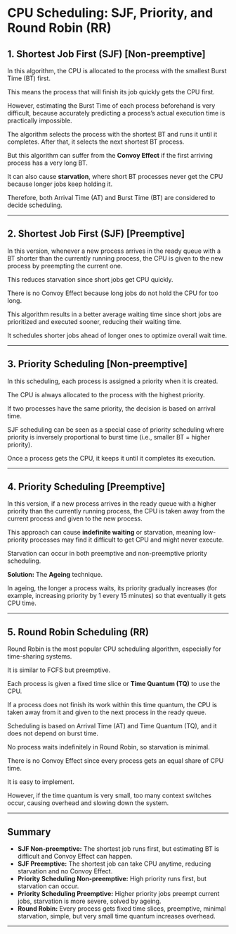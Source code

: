 # CPU Scheduling: SJF, Priority, and Round Robin (RR)

## 1. Shortest Job First (SJF) [Non-preemptive]

In this algorithm, the CPU is allocated to the process with the smallest Burst Time (BT) first.  

This means the process that will finish its job quickly gets the CPU first.  

However, estimating the Burst Time of each process beforehand is very difficult, because accurately predicting a process’s actual execution time is practically impossible.  

The algorithm selects the process with the shortest BT and runs it until it completes. After that, it selects the next shortest BT process.  

But this algorithm can suffer from the **Convoy Effect** if the first arriving process has a very long BT.  

It can also cause **starvation**, where short BT processes never get the CPU because longer jobs keep holding it.  

Therefore, both Arrival Time (AT) and Burst Time (BT) are considered to decide scheduling.

---

## 2. Shortest Job First (SJF) [Preemptive]

In this version, whenever a new process arrives in the ready queue with a BT shorter than the currently running process, the CPU is given to the new process by preempting the current one.  

This reduces starvation since short jobs get CPU quickly.  

There is no Convoy Effect because long jobs do not hold the CPU for too long.  

This algorithm results in a better average waiting time since short jobs are prioritized and executed sooner, reducing their waiting time.  

It schedules shorter jobs ahead of longer ones to optimize overall wait time.

---

## 3. Priority Scheduling [Non-preemptive]

In this scheduling, each process is assigned a priority when it is created.  

The CPU is always allocated to the process with the highest priority.  

If two processes have the same priority, the decision is based on arrival time.  

SJF scheduling can be seen as a special case of priority scheduling where priority is inversely proportional to burst time (i.e., smaller BT = higher priority).  

Once a process gets the CPU, it keeps it until it completes its execution.

---

## 4. Priority Scheduling [Preemptive]

In this version, if a new process arrives in the ready queue with a higher priority than the currently running process, the CPU is taken away from the current process and given to the new process.  

This approach can cause **indefinite waiting** or starvation, meaning low-priority processes may find it difficult to get CPU and might never execute.  

Starvation can occur in both preemptive and non-preemptive priority scheduling.  

**Solution:** The **Ageing** technique.  

In ageing, the longer a process waits, its priority gradually increases (for example, increasing priority by 1 every 15 minutes) so that eventually it gets CPU time.

---

## 5. Round Robin Scheduling (RR)

Round Robin is the most popular CPU scheduling algorithm, especially for time-sharing systems.  

It is similar to FCFS but preemptive.  

Each process is given a fixed time slice or **Time Quantum (TQ)** to use the CPU.  

If a process does not finish its work within this time quantum, the CPU is taken away from it and given to the next process in the ready queue.  

Scheduling is based on Arrival Time (AT) and Time Quantum (TQ), and it does not depend on burst time.  

No process waits indefinitely in Round Robin, so starvation is minimal.  

There is no Convoy Effect since every process gets an equal share of CPU time.  

It is easy to implement.  

However, if the time quantum is very small, too many context switches occur, causing overhead and slowing down the system.

---

## Summary

- **SJF Non-preemptive:** The shortest job runs first, but estimating BT is difficult and Convoy Effect can happen.  
- **SJF Preemptive:** The shortest job can take CPU anytime, reducing starvation and no Convoy Effect.  
- **Priority Scheduling Non-preemptive:** High priority runs first, but starvation can occur.  
- **Priority Scheduling Preemptive:** Higher priority jobs preempt current jobs, starvation is more severe, solved by ageing.  
- **Round Robin:** Every process gets fixed time slices, preemptive, minimal starvation, simple, but very small time quantum increases overhead.

---